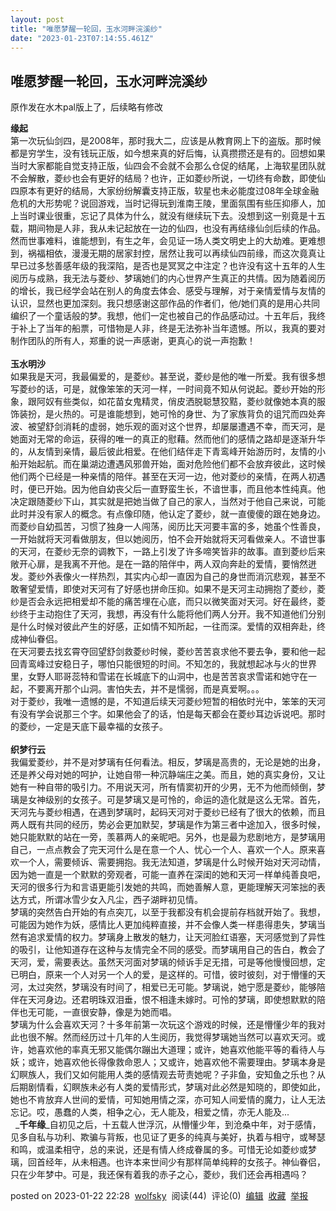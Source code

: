 ```yaml
---
layout: post
title: "唯愿梦醒一轮回，玉水河畔浣溪纱"
date: "2023-01-23T07:14:55.461Z"
---
```

唯愿梦醒一轮回，玉水河畔浣溪纱
---------------

原作发在水木pal版上了，后续略有修改

**缘起**  
第一次玩仙剑四，是2008年，那时我大二，应该是从教育网上下的盗版。那时候都是穷学生，没有钱玩正版，如今想来真的好后悔，认真攒攒还是有的。回想如果当时大家都能自觉支持正版，仙四会不会就不会那么仓促的结尾，上海软星团队就不会解散，菱纱也会有更好的结局？也许，正如菱纱所说，一切终有命数，即使仙四原本有更好的结局，大家纷纷解囊支持正版，软星也未必能度过08年全球金融危机的大形势呢？说回游戏，当时记得玩到淮南王陵，里面氛围有些压抑瘆人，加上当时课业很重，忘记了具体为什么，就没有继续玩下去。没想到这一别竟是十五载，期间物是人非，我从未记起放在一边的仙四，也没有再结缘仙剑后续的作品。然而世事难料，谁能想到，有生之年，会见证一场人类文明史上的大劫难。更难想到，祸福相依，漫漫无期的居家封控，居然让我可以再续仙四前缘，而这次竟真让早已过多愁善感年级的我深陷，是否也是冥冥之中注定？也许没有这十五年的人生阅历与成熟，我无法与菱纱、梦璃她们的内心世界产生真正的共情。因为随着阅历的增长，我已经学会站在别人的角度去体会、感受与理解，对于亲情爱情与友情的认识，显然也更加深刻。我只想感谢这部作品的作者们，他/她们真的是用心共同编织了一个童话般的梦。我想，他们一定也被自己的作品感动过。十五年后，我终于补上了当年的船票，可惜物是人非，终是无法弥补当年遗憾。所以，我真的要对制作团队的所有人，郑重的说一声感谢，更真心的说一声抱歉！  
    
**玉水明沙**  
如果我是天河，我最偏爱的，是菱纱。甚至说，菱纱是他的唯一所爱。我有很多想写菱纱的话，可是，就像笨笨的天河一样，一时间竟不知从何说起。菱纱开始的形象，跟阿奴有些类似，如花苗女鬼精灵，俏皮洒脱聪慧狡黠，菱纱就像她本真的服饰装扮，是火热的。可是谁能想到，她可怜的身世、为了家族背负的诅咒而四处奔波、被望舒剑消耗的虚弱，她乐观的面对这个世界，却屡屡遭遇不幸，而天河，是她面对无常的命运，获得的唯一的真正的慰藉。然而他们的感情之路却是逐渐升华的，从友情到亲情，最后彼此相爱。在他们结伴走下青鸾峰开始游历时，友情的小船开始起航。而在巢湖边遭遇风邪兽开始，面对危险他们都不会放弃彼此，这时候他们两个已经是一种亲情的陪伴。甚至在天河一边，他对菱纱的亲情，在两人初遇时，便已开始。因为他自幼丧父后一直野蛮生长，不谙世事，而且他本性纯真。他决定跟随菱纱下山，其实就是把她当做了自己的家人，当然对于他自己来说，可能此时并没有家人的概念。有点像印随，他认定了菱纱，就一直傻傻的跟在她身边。而菱纱自幼孤苦，习惯了独身一人闯荡，阅历比天河要丰富的多，她虽个性善良，一开始就将天河看做朋友，但以她阅历，怕不会开始就将天河看做亲人。不谙世事的天河，在菱纱无奈的调教下，一路上引发了许多啼笑皆非的故事。直到菱纱后来敞开心扉，是我离不开他。是在一路的陪伴中，两人双向奔赴的爱情，要悄然迸发。菱纱外表像火一样热烈，其实内心却一直因为自己的身世而消沉悲观，甚至不敢奢望爱情，即使对天河有了好感也拼命压抑。如果不是天河主动拥抱了菱纱，菱纱是否会永远把相爱却不能的痛苦埋在心底，而只以微笑面对天河。好在最终，菱纱终于主动抱住了天河，我想，再没有什么能将他们两人分开。我不知道他们分别是什么时候对彼此产生的好感，正如情不知所起，一往而深。爱情的双相奔赴，终成神仙眷侣。  
在天河要去找玄霄夺回望舒剑救菱纱时候，菱纱苦苦哀求他不要去争，要和他一起回青鸾峰过安稳日子，哪怕只能很短的时间。不知怎的，我就想起冰与火的世界里，女野人耶哥蕊特和雪诺在长城底下的山洞中，也是苦苦哀求雪诺和她守在一起，不要离开那个山洞。害怕失去，并不是懦弱，而是真爱啊。。。  
对于菱纱，我唯一遗憾的是，不知道后续天河菱纱短暂的相依时光中，笨笨的天河有没有学会说那三个字。如果他会了的话，怕是每天都会在菱纱耳边诉说吧。那时的菱纱，一定是天底下最幸福的女孩子。  
    
**织梦行云**  
我偏爱菱纱，并不是对梦璃有任何看法。相反，梦璃是高贵的，无论是她的出身，还是养父母对她的呵护，让她自带一种沉静端庄之美。而且，她的真实身份，又让她有一种自带的吸引力。不用说天河，所有情窦初开的少男，无不为他而倾倒，梦璃是女神级别的女孩子。可是梦璃又是可怜的，命运的造化就是这么无常。首先，天河先与菱纱相遇，在遇到梦璃时，起码天河对于菱纱已经有了很大的依赖，而且两人既有共同的经历，势必会更加默契，梦璃是作为第三者中途加入，很多时候，她只能默默的站在一旁，羡慕两人的亲昵吧。另外，也是最为悲剧地方，是梦璃用自己，一点点教会了完天河什么是在意一个人、忧心一个人、喜欢一个人。原来喜欢一个人，需要倾诉、需要拥抱。我无法知道，梦璃是什么时候开始对天河动情，因为她一直是一个默默的旁观者，可能一直养在深闺的她和天河一样单纯善良吧，天河的很多行为和言语更能引发她的共鸣，而她善解人意，更能理解天河笨拙的表达方式，所谓冰雪少女入凡尘，西子湖畔初见情。  
梦璃的突然告白开始的有点突兀，以至于我都没有机会提前存档就开始了。我想，可能因为她作为妖，感情比人更加纯粹直接，并不会像人类一样患得患失，梦璃当然有追求爱情的权力。梦璃身上散发的魅力，让天河脸红语塞，天河感觉到了异性的吸引，让他知道存在这种与友情完全不同的感受。而梦璃用自己的告白，教会了天河，爱，需要表达。虽然天河面对梦璃的倾诉手足无措，可是等他慢慢回想，定已明白，原来一个人对另一个人的爱，是这样的。可惜，彼时彼刻，对于懵懂的天河，太过突然，梦璃没有时间了，相爱已无可能。梦璃说，她宁愿是菱纱，能够陪伴在天河身边。还君明珠双泪垂，恨不相逢未嫁时。可怜的梦璃，即使想默默的陪伴也无可能，一直很安静，像是为她而唱。  
梦璃为什么会喜欢天河？十多年前第一次玩这个游戏的时候，还是懵懂少年的我对此也很不解。然而经历过十几年的人生阅历，我觉得梦璃她当然可以喜欢天河。或许，她喜欢他的率真无邪又能偶尔蹦出大道理；或许，她喜欢他能平等的看待人与妖；或许，她喜欢他长得像救命恩人；又或许，她喜欢他不需要理由。梦璃本身是幻瞑族人，我们又如何能用人类的感情观去苛责她呢？子非鱼，安知鱼之乐也？从后期剧情看，幻瞑族未必有人类的爱情形式，梦璃对此必然是知晓的，即使如此，她也不肯放弃人世间的爱情，可知她用情之深，亦可知人间爱情的魔力，让人无法忘记。哎，愚蠢的人类，相争之心，无人能及，相爱之情，亦无人能及...  
  _**千年缘**_自初见之后，十五载人世浮沉，从懵懂少年，到沧桑中年，对于感情，见多自私与功利、欺骗与背叛，也见证了更多的纯真与美好，执着与相守，或琴瑟和鸣，或温柔相守，总的来说，还是有情人终成眷属的多。可惜无论如菱纱或梦璃，回首经年，从未相遇。也许本来世间少有那样简单纯粹的女孩子。神仙眷侣，只在少年梦中。可是，我还保有着我的赤子之心，菱纱，我们还会再相遇吗？

posted on 2023-01-22 22:28  [wolfsky](https://www.cnblogs.com/wolfsky/)  阅读(44)  评论(0)  [编辑](https://i.cnblogs.com/EditPosts.aspx?postid=17064749)  [收藏](javascript:void(0))  [举报](javascript:void(0))